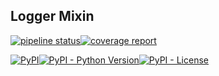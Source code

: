## Logger Mixin
[![pipeline status](https://gitlab.com/ds-mpca/logger-mixin/badges/master/pipeline.svg)](https://gitlab.com/ds-mpca/logger-mixin/-/commits/master)[![coverage report](https://gitlab.com/ds-mpca/logger-mixin/badges/master/coverage.svg)](https://gitlab.com/ds-mpca/logger-mixin/-/commits/master)

[![PyPI](https://img.shields.io/pypi/v/logger-mixin?style=flat-square)![PyPI - Python Version](https://img.shields.io/pypi/pyversions/logger-mixin?style=flat-square)![PyPI - License](https://img.shields.io/pypi/l/logger-mixin?style=flat-square)](https://pypi.org/project/logger-mixin/)
